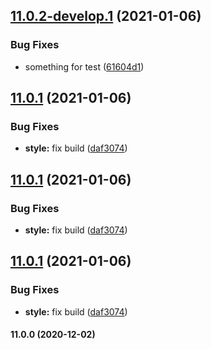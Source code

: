 ## [11.0.2-develop.1](https://github.com/vapkse/deja-js-component/compare/v11.0.1...v11.0.2-develop.1) (2021-01-06)


### Bug Fixes

* something for test ([61604d1](https://github.com/vapkse/deja-js-component/commit/61604d14958cd7243e88cd50bf61c61cfcbf1b78))

## [11.0.1](https://github.com/vapkse/deja-js-component/compare/v11.0.0...v11.0.1) (2021-01-06)


### Bug Fixes

* **style:** fix build ([daf3074](https://github.com/vapkse/deja-js-component/commit/daf3074d6a6c4e22bc85d1f816b27c444c7cf8fd))

## [11.0.1](https://github.com/vapkse/deja-js-component/compare/v11.0.0...v11.0.1) (2021-01-06)


### Bug Fixes

* **style:** fix build ([daf3074](https://github.com/vapkse/deja-js-component/commit/daf3074d6a6c4e22bc85d1f816b27c444c7cf8fd))

## [11.0.1](https://github.com/vapkse/deja-js-component/compare/v11.0.0...v11.0.1) (2021-01-06)


### Bug Fixes

* **style:** fix build ([daf3074](https://github.com/vapkse/deja-js-component/commit/daf3074d6a6c4e22bc85d1f816b27c444c7cf8fd))

#### 11.0.0 (2020-12-02)
